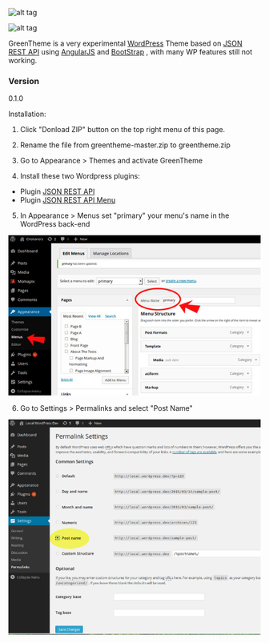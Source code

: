 ![alt tag](https://github.com/altrovideo/greentheme/blob/master/assets/greenlemon-theme.jpg)

![alt tag](https://github.com/altrovideo/greentheme/blob/master/assets/angularpress-preview.jpg)


GreenTheme is a very experimental [WordPress] Theme based on [JSON REST API] using [AngularJS] and [BootStrap] , with many WP features still not working.


### Version
0.1.0

Installation:

1) Click "Donload ZIP" button on the top right menu of this page.

2) Rename the file from greentheme-master.zip to greentheme.zip

3) Go to Appearance > Themes and activate GreenTheme

4) Install these two Wordpress plugins:

  - Plugin [JSON REST API] 
  - Plugin [JSON REST API Menu]
  
5) In Appearance > Menus set "primary" your menu's name in the WordPress back-end

![alt tag](https://github.com/altrovideo/angularpress/blob/master/assets/menu-wp.jpg)

6) Go to Settings > Permalinks and select "Post Name"

![alt tag](https://github.com/altrovideo/angularpress/blob/master/assets/permalink.png)




[JSON REST API]:https://wordpress.org/plugins/json-rest-api/
[JSON REST API Menu]:https://wordpress.org/plugins/wp-api-menus/
[AngularJS]:http://angularjs.org
[WordPress]:http://www.wordpress.org
[BootStrap]:http://getbootstrap.com/



